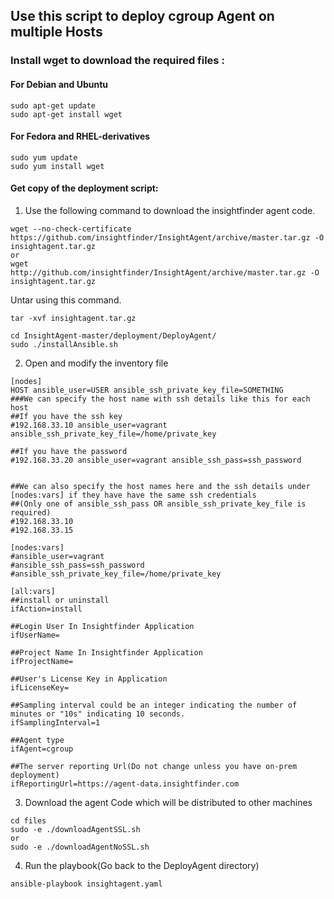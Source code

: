 ## Use this script to deploy cgroup Agent on multiple Hosts

### Install wget to download the required files :
#### For Debian and Ubuntu
```
sudo apt-get update
sudo apt-get install wget
```
#### For Fedora and RHEL-derivatives
```
sudo yum update
sudo yum install wget
```


#### Get copy of the deployment script:
1) Use the following command to download the insightfinder agent code.
```
wget --no-check-certificate https://github.com/insightfinder/InsightAgent/archive/master.tar.gz -O insightagent.tar.gz
or
wget http://github.com/insightfinder/InsightAgent/archive/master.tar.gz -O insightagent.tar.gz
```
Untar using this command.
```
tar -xvf insightagent.tar.gz
```
```
cd InsightAgent-master/deployment/DeployAgent/
sudo ./installAnsible.sh
```
2) Open and modify the inventory file

```
[nodes]
HOST ansible_user=USER ansible_ssh_private_key_file=SOMETHING
###We can specify the host name with ssh details like this for each host
##If you have the ssh key
#192.168.33.10 ansible_user=vagrant ansible_ssh_private_key_file=/home/private_key

##If you have the password
#192.168.33.20 ansible_user=vagrant ansible_ssh_pass=ssh_password


##We can also specify the host names here and the ssh details under [nodes:vars] if they have have the same ssh credentials
##(Only one of ansible_ssh_pass OR ansible_ssh_private_key_file is required)
#192.168.33.10
#192.168.33.15

[nodes:vars]
#ansible_user=vagrant
#ansible_ssh_pass=ssh_password
#ansible_ssh_private_key_file=/home/private_key

[all:vars]
##install or uninstall
ifAction=install

##Login User In Insightfinder Application
ifUserName=

##Project Name In Insightfinder Application
ifProjectName=

##User's License Key in Application
ifLicenseKey=

##Sampling interval could be an integer indicating the number of minutes or "10s" indicating 10 seconds.
ifSamplingInterval=1 

##Agent type
ifAgent=cgroup

##The server reporting Url(Do not change unless you have on-prem deployment)
ifReportingUrl=https://agent-data.insightfinder.com
```
3) Download the agent Code which will be distributed to other machines
```
cd files
sudo -e ./downloadAgentSSL.sh
or
sudo -e ./downloadAgentNoSSL.sh
```
4) Run the playbook(Go back to the DeployAgent directory)
```
ansible-playbook insightagent.yaml
```
